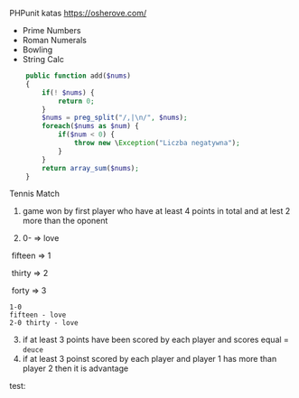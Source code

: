 PHPunit katas
https://osherove.com/
- Prime Numbers
- Roman Numerals
-  Bowling
- String Calc
```php
    public function add($nums) 
    {
        if(! $nums) {
            return 0;
        }
        $nums = preg_split("/,|\n/", $nums);
        foreach($nums as $num) {
            if($num < 0) {
                throw new \Exception("Liczba negatywna");
            }
        }
        return array_sum($nums);
    }
```

Tennis Match
1) game won by first player who have at least 4 points in total and at lest 2 more than the oponent

2) 0- => love

​	fifteen => 1

​	thirty => 2

​	forty => 3

```
1-0
fifteen - love
2-0 thirty - love

```

3. if at least 3 points have been scored by each player and scores equal = `deuce`
4. if at least 3 poinst scored by each player and player 1 has more than player 2 then it is advantage

test:

```php